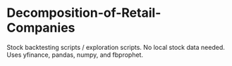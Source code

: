 # Decomposition-of-Retail-Companies
Stock backtesting scripts / exploration scripts. No local stock data needed. Uses yfinance, pandas, numpy, and fbprophet. 
